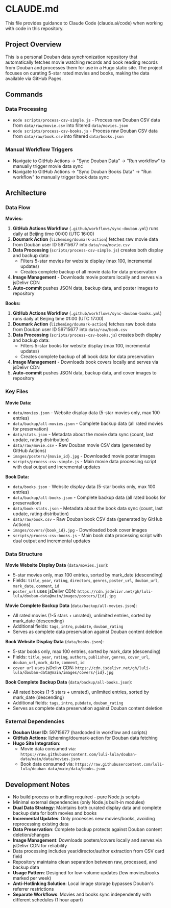 # CLAUDE.md

This file provides guidance to Claude Code (claude.ai/code) when working with code in this repository.

## Project Overview

This is a personal Douban data synchronization repository that automatically fetches movie watching records and book reading records from Douban and processes them for use in a Hugo static site. The project focuses on curating 5-star rated movies and books, making the data available via GitHub Pages.

## Commands

### Data Processing
- `node scripts/process-csv-simple.js` - Process raw Douban CSV data from `data/raw/movie.csv` into filtered `data/movies.json`
- `node scripts/process-csv-books.js` - Process raw Douban CSV data from `data/raw/book.csv` into filtered `data/books.json`

### Manual Workflow Triggers
- Navigate to GitHub Actions → "Sync Douban Data" → "Run workflow" to manually trigger movie data sync
- Navigate to GitHub Actions → "Sync Douban Books Data" → "Run workflow" to manually trigger book data sync

## Architecture

### Data Flow

**Movies:**
1. **GitHub Actions Workflow** (`.github/workflows/sync-douban.yml`) runs daily at Beijing time 00:00 (UTC 16:00)
2. **Doumark Action** (`lizheming/doumark-action`) fetches raw movie data from Douban user ID 59715677 into `data/raw/movie.csv`
3. **Data Processing** (`scripts/process-csv-simple.js`) creates both display and backup data:
   - Filters 5-star movies for website display (max 100, incremental updates)
   - Creates complete backup of all movie data for data preservation
4. **Image Management** - Downloads movie posters locally and serves via jsDelivr CDN
5. **Auto-commit** pushes JSON data, backup data, and poster images to repository

**Books:**
1. **GitHub Actions Workflow** (`.github/workflows/sync-douban-books.yml`) runs daily at Beijing time 01:00 (UTC 17:00)
2. **Doumark Action** (`lizheming/doumark-action`) fetches raw book data from Douban user ID 59715677 into `data/raw/book.csv`
3. **Data Processing** (`scripts/process-csv-books.js`) creates both display and backup data:
   - Filters 5-star books for website display (max 100, incremental updates)
   - Creates complete backup of all book data for data preservation
4. **Image Management** - Downloads book covers locally and serves via jsDelivr CDN
5. **Auto-commit** pushes JSON data, backup data, and cover images to repository

### Key Files

**Movie Data:**
- `data/movies.json` - Website display data (5-star movies only, max 100 entries)
- `data/backup/all-movies.json` - Complete backup data (all rated movies for preservation)
- `data/stats.json` - Metadata about the movie data sync (count, last update, rating distribution)
- `data/raw/movie.csv` - Raw Douban movie CSV data (generated by GitHub Actions)
- `images/posters/{movie_id}.jpg` - Downloaded movie poster images
- `scripts/process-csv-simple.js` - Main movie data processing script with dual output and incremental updates

**Book Data:**
- `data/books.json` - Website display data (5-star books only, max 100 entries)
- `data/backup/all-books.json` - Complete backup data (all rated books for preservation)
- `data/book-stats.json` - Metadata about the book data sync (count, last update, rating distribution)
- `data/raw/book.csv` - Raw Douban book CSV data (generated by GitHub Actions)
- `images/covers/{book_id}.jpg` - Downloaded book cover images
- `scripts/process-csv-books.js` - Main book data processing script with dual output and incremental updates

### Data Structure

**Movie Website Display Data** (`data/movies.json`):
- 5-star movies only, max 100 entries, sorted by mark_date (descending)
- Fields: `title`, `year`, `rating`, `directors`, `genres`, `poster_url`, `douban_url`, `mark_date`, `comment`, `id`
- `poster_url` uses jsDelivr CDN: `https://cdn.jsdelivr.net/gh/luli-lula/douban-data@main/images/posters/{id}.jpg`

**Movie Complete Backup Data** (`data/backup/all-movies.json`):
- All rated movies (1-5 stars + unrated), unlimited entries, sorted by mark_date (descending)
- Additional fields: `tags`, `intro`, `pubdate`, `douban_rating`
- Serves as complete data preservation against Douban content deletion

**Book Website Display Data** (`data/books.json`):
- 5-star books only, max 100 entries, sorted by mark_date (descending)
- Fields: `title`, `year`, `rating`, `authors`, `publisher`, `genres`, `cover_url`, `douban_url`, `mark_date`, `comment`, `id`
- `cover_url` uses jsDelivr CDN: `https://cdn.jsdelivr.net/gh/luli-lula/douban-data@main/images/covers/{id}.jpg`

**Book Complete Backup Data** (`data/backup/all-books.json`):
- All rated books (1-5 stars + unrated), unlimited entries, sorted by mark_date (descending)
- Additional fields: `tags`, `intro`, `pubdate`, `douban_rating`
- Serves as complete data preservation against Douban content deletion

### External Dependencies
- **Douban User ID**: 59715677 (hardcoded in workflow and scripts)
- **GitHub Actions**: lizheming/doumark-action for Douban data fetching
- **Hugo Site Integration**: 
  - Movie data consumed via: `https://raw.githubusercontent.com/luli-lula/douban-data/main/data/movies.json`
  - Book data consumed via: `https://raw.githubusercontent.com/luli-lula/douban-data/main/data/books.json`

## Development Notes

- No build process or bundling required - pure Node.js scripts
- Minimal external dependencies (only Node.js built-in modules)
- **Dual Data Strategy**: Maintains both curated display data and complete backup data for both movies and books
- **Incremental Updates**: Only processes new movies/books, avoiding reprocessing existing data
- **Data Preservation**: Complete backup protects against Douban content deletion/changes
- **Image Management**: Downloads posters/covers locally and serves via jsDelivr CDN for reliability
- Data processing includes year/director/author extraction from CSV card field
- Repository maintains clean separation between raw, processed, and backup data
- **Usage Pattern**: Designed for low-volume updates (few movies/books marked per week)
- **Anti-Hotlinking Solution**: Local image storage bypasses Douban's referrer restrictions
- **Separate Workflows**: Movies and books sync independently with different schedules (1 hour apart)